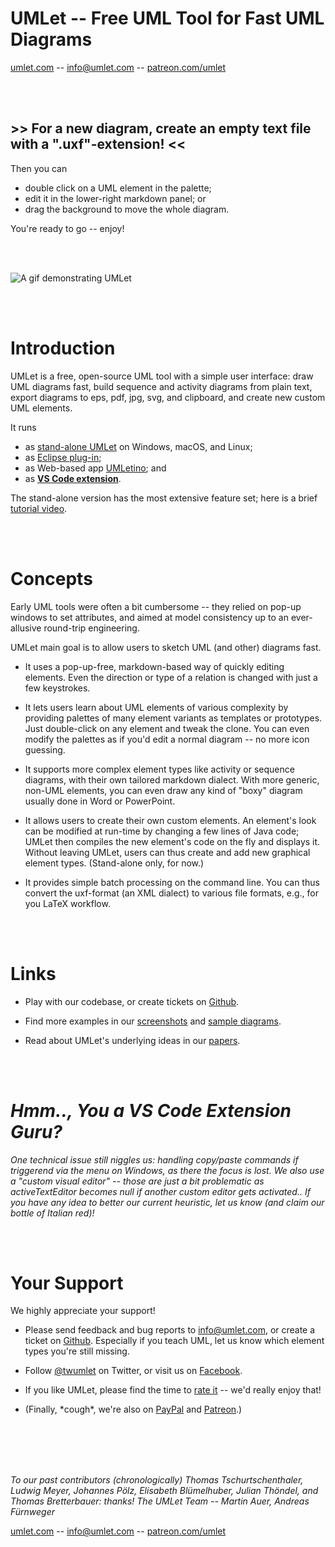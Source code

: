 # **UMLet -- Free UML Tool for Fast UML Diagrams**

[umlet.com](https://www.umlet.com/) -- [info@umlet.com](mailto:info@umlet.com) -- [patreon.com/umlet](https://www.patreon.com/umlet)

<br/>
<br/>

## >> For a new diagram, create an empty text file with a ".uxf"-extension! <<

Then you can 
* double click on a UML element in the palette;
* edit it in the lower-right markdown panel; or
* drag the background to move the whole diagram.

You're ready to go -- enjoy!

<br/>
<br/>


![A gif demonstrating UMLet](https://s7.gifyu.com/images/800px-speed-up.gif)

<br/>
<br/>

# Introduction

UMLet is a free, open-source UML tool with a simple user interface: draw UML diagrams fast, build sequence and activity diagrams from plain text, export diagrams to eps, pdf, jpg, svg, and clipboard, and create new custom UML elements.

It runs 
- as [stand-alone UMLet](https://www.umlet.com/) on Windows, macOS, and Linux;
- as [Eclipse plug-in](https://marketplace.eclipse.org/content/umlet-uml-tool-fast-uml-diagrams);
- as Web-based app [UMLetino](https://www.umletino.com/); and
- as [**VS Code extension**](https://marketplace.visualstudio.com/items?itemName=TheUMLetTeam.umlet).

The stand-alone version has the most extensive feature set; here is a brief [tutorial video](https://www.youtube.com/watch?v=3UHZedDtr28). 

<br/>
<br/>

# Concepts

Early UML tools were often a bit cumbersome -- they relied on pop-up windows to set attributes, and aimed at model consistency up to an ever-allusive round-trip engineering.

UMLet main goal is to allow users to sketch UML (and other) diagrams fast.

* It uses a pop-up-free, markdown-based way of quickly editing elements. Even the direction or type of a relation is changed with just a few keystrokes.

* It lets users learn about UML elements of various complexity by providing palettes of many element variants as templates or prototypes. Just double-click on any element and tweak the clone. You can even modify the palettes as if you'd edit a normal diagram -- no more icon guessing.

* It supports more complex element types like activity or sequence diagrams, with their own tailored markdown dialect. With more generic, non-UML elements, you can even draw any kind of "boxy" diagram usually done in Word or PowerPoint.

* It allows users to create their own custom elements. An element's look can be modified at run-time by changing a few lines of Java code; UMLet then compiles the new element's code on the fly and displays it. Without leaving UMLet, users can thus create and add new graphical element types. (Stand-alone only, for now.)

* It provides simple batch processing on the command line. You can thus convert the uxf-format (an XML dialect) to various file formats, e.g., for you LaTeX workflow.

<br/>
<br/>

# Links

* Play with our codebase, or create tickets on [Github](https://github.com/umlet/umlet).

* Find more examples in our [screenshots](https://www.umlet.com/screenshots.htm) and [sample diagrams](http://www.itmeyer.at/umlet/uml2/).

* Read about UMLet's underlying ideas in our [papers](https://scholar.google.com/scholar?hl=en&as_sdt=0%2C5&q=umlet+uml+martin+auer&btnG=).

<br/>
<br/>

# *Hmm.., You a VS Code Extension Guru?*

*One technical issue still niggles us: handling copy/paste commands if triggerend via the menu on Windows, as there the focus is lost. We also use a "custom visual editor" -- those are just a bit problematic as activeTextEditor becomes null if another custom editor gets activated.. If you have any idea to better our current heuristic, let us know (and claim our bottle of Italian red)!*

<br/>
<br/>

# Your Support

We highly appreciate your support!

* Please send feedback and bug reports to [info@umlet.com](mailto:info@umlet.com), or create a ticket on [Github](https://github.com/umlet/umlet). Especially if you teach UML, let us know which element types you're still missing.

* Follow [@twumlet](https://twitter.com/twumlet) on Twitter, or visit us on [Facebook](https://www.facebook.com/UML.tool.UMLet).

* If you like UMLet, please find the time to [rate it](https://marketplace.visualstudio.com/items?itemName=TheUMLetTeam.umlet&ssr=false#review-details) -- we'd really enjoy that!

* (Finally, \*cough\*, we're also on [PayPal](https://www.paypal.com/donate?token=qqvXeoMHEtyT1MmjDW6qO-7N0-12zVqK8fq1L8QUCx2wqGAGYJRTq0ajEaUklM066SgEBxA-Oo_gq6vz) and [Patreon](https://www.patreon.com/umlet).)

<br/>
<br/>
<br/>
<br/>

*To our past contributors (chronologically) Thomas Tschurtschenthaler, Ludwig Meyer, Johannes Pölz, Elisabeth Blümelhuber, Julian Thöndel, and Thomas Bretterbauer: thanks! The UMLet Team -- Martin Auer, Andreas Fürnweger*

[umlet.com](https://www.umlet.com/) -- [info@umlet.com](mailto:info@umlet.com) -- [patreon.com/umlet](https://www.patreon.com/umlet)